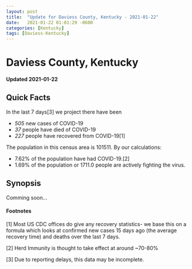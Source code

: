 ```yaml
---
layout: post
title:  "Update for Daviess County, Kentucky - 2021-01-22"
date:   2021-01-22 01:01:29 -0600
categories: [Kentucky]
tags: [Daviess-Kentucky]
---
```


# Daviess County, Kentucky
#### Updated 2021-01-22

## Quick Facts

In the last 7 days[3] we project there have been
- *505* new cases of COVID-19
- *37* people have died of COVID-19
- *227* people have recovered from COVID-19[1]

The population in this census area is 101511. By our calculations:
- 7.62% of the population have had COVID-19.[2]
- 1.69% of the population or 1711.0 people are actively fighting the virus.

## Synopsis

Comming soon...


#### Footnotes

[1] Most US CDC offices do give any recovery statistics- we base this on a formula which looks at confirmed new cases
15 days ago (the average recovery time) and deaths over the last 7 days.

[2] Herd Immunity is thought to take effect at around ~70-80%

[3] Due to reporting delays, this data may be incomplete.
 
    